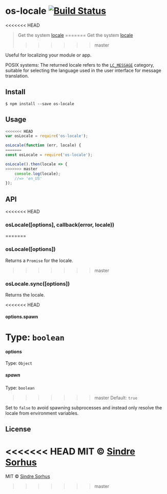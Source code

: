 # os-locale [![Build Status](https://travis-ci.org/sindresorhus/os-locale.svg?branch=master)](https://travis-ci.org/sindresorhus/os-locale)

<<<<<<< HEAD
> Get the system [locale](http://en.wikipedia.org/wiki/Locale)
=======
> Get the system [locale](https://en.wikipedia.org/wiki/Locale_(computer_software))
>>>>>>> master

Useful for localizing your module or app.

POSIX systems: The returned locale refers to the [`LC_MESSAGE`](http://www.gnu.org/software/libc/manual/html_node/Locale-Categories.html#Locale-Categories) category, suitable for selecting the language used in the user interface for message translation.


## Install

```
$ npm install --save os-locale
```


## Usage

```js
<<<<<<< HEAD
var osLocale = require('os-locale');

osLocale(function (err, locale) {
=======
const osLocale = require('os-locale');

osLocale().then(locale => {
>>>>>>> master
	console.log(locale);
	//=> 'en_US'
});
```


## API

<<<<<<< HEAD
### osLocale([options], callback(error, locale))
=======
### osLocale([options])

Returns a `Promise` for the locale.
>>>>>>> master

### osLocale.sync([options])

Returns the locale.

<<<<<<< HEAD
#### options.spawn

Type: `boolean`  
=======
#### options

Type: `Object`

##### spawn

Type: `boolean`<br>
>>>>>>> master
Default: `true`

Set to `false` to avoid spawning subprocesses and instead only resolve the locale from environment variables.


## License

<<<<<<< HEAD
MIT © [Sindre Sorhus](http://sindresorhus.com)
=======
MIT © [Sindre Sorhus](https://sindresorhus.com)
>>>>>>> master
